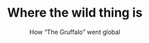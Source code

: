 ---
title: Where the wild thing is
subtitle: How “The Gruffalo” went global
source: The Economist
author: ""
year: 2024
citation: >
    “How ‘The Gruffalo’ Went Global.” The Economist, March 26, 2024.
link: https://www.economist.com/culture/2024/03/26/how-the-gruffalo-went-global
---